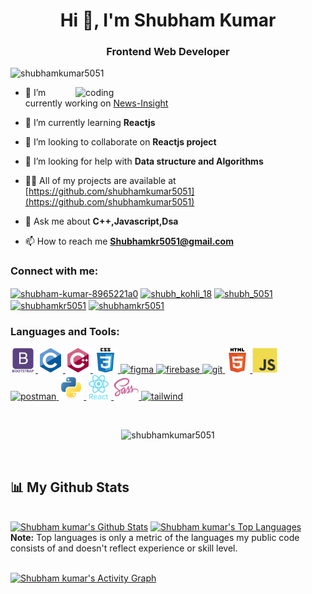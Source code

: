 <h1 align="center">Hi 👋, I'm Shubham Kumar</h1>
<h3 align="center">Frontend Web Developer</h3>

<p align="left"> <img src="https://komarev.com/ghpvc/?username=shubhamkumar5051&label=Profile%20views&color=0e75b6&style=flat" alt="shubhamkumar5051" /> </p>
<img align="right" alt="coding" width="400" src="https://media.giphy.com/media/RbDKaczqWovIugyJmW/giphy.gif?cid=ecf05e47dg9jl0ta1evawh1nytyzjbzypj1duf501gftnhih&rid=giphy.gif&ct=g"/>


- 🔭 I’m currently working on [News-Insight](https://github.com/shubhamkumar5051/News-Insight)

- 🌱 I’m currently learning **Reactjs**

- 👯 I’m looking to collaborate on **Reactjs project**

- 🤝 I’m looking for help with **Data structure and Algorithms**

- 👨‍💻 All of my projects are available at [https://github.com/shubhamkumar5051](https://github.com/shubhamkumar5051)

- 💬 Ask me about **C++,Javascript,Dsa**

- 📫 How to reach me **Shubhamkr5051@gmail.com**

<h3 align="left">Connect with me:</h3>
<p align="left">
<a href="https://linkedin.com/in/shubham-kumar-8965221a0" target="blank"><img align="center" src="https://raw.githubusercontent.com/rahuldkjain/github-profile-readme-generator/master/src/images/icons/Social/linked-in-alt.svg" alt="shubham-kumar-8965221a0" height="30" width="40" /></a>
<a href="https://instagram.com/shubh_kohli_18" target="blank"><img align="center" src="https://raw.githubusercontent.com/rahuldkjain/github-profile-readme-generator/master/src/images/icons/Social/instagram.svg" alt="shubh_kohli_18" height="30" width="40" /></a>
<a href="https://www.codechef.com/users/shubh_5051" target="blank"><img align="center" src="https://cdn.jsdelivr.net/npm/simple-icons@3.1.0/icons/codechef.svg" alt="shubh_5051" height="30" width="40" /></a>
<a href="https://www.hackerrank.com/shubhamkr5051" target="blank"><img align="center" src="https://raw.githubusercontent.com/rahuldkjain/github-profile-readme-generator/master/src/images/icons/Social/hackerrank.svg" alt="shubhamkr5051" height="30" width="40" /></a>
<a href="https://codeforces.com/profile/shubhamkr5051" target="blank"><img align="center" src="https://cdn.jsdelivr.net/npm/simple-icons@3.0.1/icons/codeforces.svg" alt="shubhamkr5051" height="30" width="40" /></a>
</p>

<h3 align="left">Languages and Tools:</h3>
<p align="left"> <a href="https://getbootstrap.com" target="_blank"> <img src="https://raw.githubusercontent.com/devicons/devicon/master/icons/bootstrap/bootstrap-plain-wordmark.svg" alt="bootstrap" width="40" height="40"/> </a> <a href="https://www.cprogramming.com/" target="_blank"> <img src="https://raw.githubusercontent.com/devicons/devicon/master/icons/c/c-original.svg" alt="c" width="40" height="40"/> </a> <a href="https://www.w3schools.com/cpp/" target="_blank"> <img src="https://raw.githubusercontent.com/devicons/devicon/master/icons/cplusplus/cplusplus-original.svg" alt="cplusplus" width="40" height="40"/> </a> <a href="https://www.w3schools.com/css/" target="_blank"> <img src="https://raw.githubusercontent.com/devicons/devicon/master/icons/css3/css3-original-wordmark.svg" alt="css3" width="40" height="40"/> </a> <a href="https://www.figma.com/" target="_blank"> <img src="https://www.vectorlogo.zone/logos/figma/figma-icon.svg" alt="figma" width="40" height="40"/> </a> <a href="https://firebase.google.com/" target="_blank"> <img src="https://www.vectorlogo.zone/logos/firebase/firebase-icon.svg" alt="firebase" width="40" height="40"/> </a> <a href="https://git-scm.com/" target="_blank"> <img src="https://www.vectorlogo.zone/logos/git-scm/git-scm-icon.svg" alt="git" width="40" height="40"/> </a> <a href="https://www.w3.org/html/" target="_blank"> <img src="https://raw.githubusercontent.com/devicons/devicon/master/icons/html5/html5-original-wordmark.svg" alt="html5" width="40" height="40"/> </a> <a href="https://developer.mozilla.org/en-US/docs/Web/JavaScript" target="_blank"> <img src="https://raw.githubusercontent.com/devicons/devicon/master/icons/javascript/javascript-original.svg" alt="javascript" width="40" height="40"/> </a> <a href="https://postman.com" target="_blank"> <img src="https://www.vectorlogo.zone/logos/getpostman/getpostman-icon.svg" alt="postman" width="40" height="40"/> </a> <a href="https://www.python.org" target="_blank"> <img src="https://raw.githubusercontent.com/devicons/devicon/master/icons/python/python-original.svg" alt="python" width="40" height="40"/> </a> <a href="https://reactjs.org/" target="_blank"> <img src="https://raw.githubusercontent.com/devicons/devicon/master/icons/react/react-original-wordmark.svg" alt="react" width="40" height="40"/> </a> <a href="https://sass-lang.com" target="_blank"> <img src="https://raw.githubusercontent.com/devicons/devicon/master/icons/sass/sass-original.svg" alt="sass" width="40" height="40"/> </a> <a href="https://tailwindcss.com/" target="_blank"> <img src="https://www.vectorlogo.zone/logos/tailwindcss/tailwindcss-icon.svg" alt="tailwind" width="40" height="40"/> </a> </p>

<!-- <br/>
<p align="center">&nbsp;<img src="https://github-readme-stats.vercel.app/api?username=shubhamkumar5051&show_icons=true&locale=en" alt="shubhamkumar5051" /></p> -->

<br/>
<p align="center"><img src="https://github-readme-streak-stats.herokuapp.com/?user=shubhamkumar5051&theme=black-ice&hide_border=true&stroke=0000&background=060A0CD0" alt="shubhamkumar5051" /></p>
<br/>



## 📊 My Github Stats

  <br/>
    <a href="https://github.com/Shubhamkumar5051/github-readme-stats"><img alt="Shubham kumar's Github Stats" src="https://github-readme-stats.vercel.app/api?username=Shubhamkumar5051&show_icons=true&count_private=true&theme=react&hide_border=true&bg_color=0D1117" /></a>
  <a href="https://github.com/Shubhamkumar5051/github-readme-stats"><img alt="Shubham kumar's Top Languages" src="https://github-readme-stats.vercel.app/api/top-langs/?username=Shubhamkumar5051&langs_count=8&count_private=true&layout=compact&theme=react&hide_border=true&bg_color=0D1117" /></a>
  <br/>
  <b>Note:</b> Top languages is only a metric of the languages my public code consists of and doesn't reflect experience or skill level.


<br/>
<br/>

<a href="https://github.com/Shubhamkumar5051/github-readme-activity-graph"><img alt="Shubham kumar's Activity Graph" src="https://activity-graph.herokuapp.com/graph?username=Shubhamkumar5051&bg_color=0D1117&color=5BCDEC&line=5BCDEC&point=FFFFFF&hide_border=true" /></a>

<br/>
<br/>


<!-- <img src="https://github-readme-stats.vercel.app/api/top-langs?username=shubhamkumar5051&show_icons=true&locale=en&layout=compact" alt="shubhamkumar5051" />
<br/> -->


<br/>




